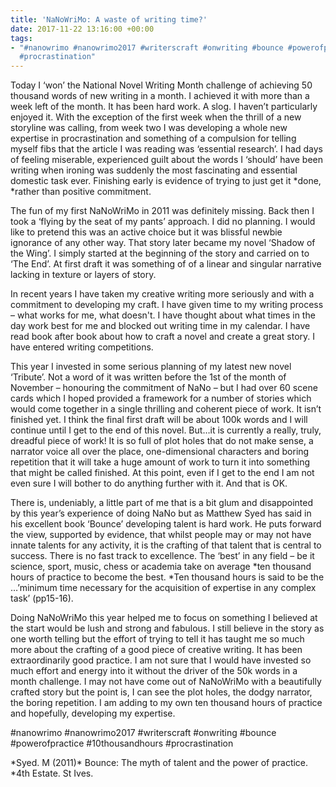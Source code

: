 ```yaml
---
title: 'NaNoWriMo: A waste of writing time?'
date: 2017-11-22 13:16:00 +00:00
tags:
- "#nanowrimo #nanowrimo2017 #writerscraft #onwriting #bounce #powerofpractice #10thousandhours
  #procrastination"
---
```


Today I ‘won’ the National Novel Writing Month challenge of achieving 50 thousand words of new writing in a month. I achieved it with more than a week left of the month. It has been hard work. A slog. I haven’t particularly enjoyed it. With the exception of the first week when the thrill of a new storyline was calling, from week two I was developing a whole new expertise in procrastination and something of a compulsion for telling myself fibs that the article I was reading was ‘essential research’. I had days of feeling miserable, experienced guilt about the words I ‘should’ have been writing when ironing was suddenly the most fascinating and essential domestic task ever. Finishing early is evidence of trying to just get it \*done, \*rather than positive commitment.

The fun of my first NaNoWriMo in 2011 was definitely missing. Back then I took a ‘flying by the seat of my pants’ approach. I did no planning. I would like to pretend this was an active choice but it was blissful newbie ignorance of any other way. That story later became my novel ‘Shadow of the Wing’. I simply started at the beginning of the story and carried on to ‘The End’. At first draft it was something of of a linear and singular narrative lacking in texture or layers of story.

In recent years I have taken my creative writing more seriously and with a commitment to developing my craft. I have given time to my writing process – what works for me, what doesn't. I have thought about what times in the day work best for me and blocked out writing time in my calendar. I have read book after book about how to craft a novel and create a great story. I have entered writing competitions.

This year I invested in some serious planning of my latest new novel ‘Tribute’. Not a word of it was written before the 1st of the month of November – honouring the commitment of NaNo – but I had over 60 scene cards which I hoped provided a framework for a number of stories which would come together in a single thrilling and coherent piece of work. It isn’t finished yet. I think the final first draft will be about 100k words and I will continue until I get to the end of this novel. But…it is currently a really, truly, dreadful piece of work! It is so full of plot holes that do not make sense, a narrator voice all over the place, one-dimensional characters and boring repetition that it will take a huge amount of work to turn it into something that might be called finished. At this point, even if I get to the end I am not even sure I will bother to do anything further with it. And that is OK.

There is, undeniably, a little part of me that is a bit glum and disappointed by this year’s experience of doing NaNo but as Matthew Syed has said in his excellent book ‘Bounce’ developing talent is hard work. He puts forward the view, supported by evidence, that whilst people may or may not have innate talents for any activity, it is the crafting of that talent that is central to success. There is no fast track to excellence. The ‘best’ in any field – be it science, sport, music, chess or academia take on average \*ten thousand hours of practice to become the best. \*Ten thousand hours is said to be the …’minimum time necessary for the acquisition of expertise in any complex task’ (pp15-16).

Doing NaNoWriMo this year helped me to focus on something I believed at the start would be lush and strong and fabulous. I still believe in the story as one worth telling but the effort of trying to tell it has taught me so much more about the crafting of a good piece of creative writing. It has been extraordinarily good practice. I am not sure that I would have invested so much effort and energy into it without the driver of the 50k words in a month challenge. I may not have come out of NaNoWriMo with a beautifully crafted story but the point is, I can see the plot holes, the dodgy narrator, the boring repetition. I am adding to my own ten thousand hours of practice and hopefully, developing my expertise.

\#nanowrimo #nanowrimo2017 #writerscraft #onwriting #bounce #powerofpractice #10thousandhours #procrastination

\*Syed. M (2011)\* Bounce: The myth of talent and the power of practice. \*4th Estate. St Ives.